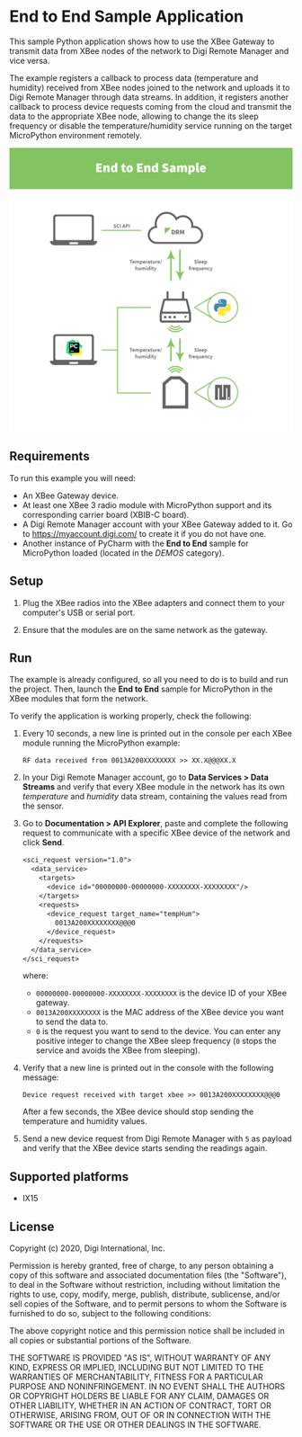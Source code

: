 End to End Sample Application
=============================

This sample Python application shows how to use the XBee Gateway to transmit
data from XBee nodes of the network to Digi Remote Manager and vice versa.

The example registers a callback to process data (temperature and humidity)
received from XBee nodes joined to the network and uploads it to Digi Remote
Manager through data streams. In addition, it registers another callback to
process device requests coming from the cloud and transmit the data to the
appropriate XBee node, allowing to change the its sleep frequency or disable
the temperature/humidity service running on the target MicroPython environment
remotely.

![Sample diagram](diagram.png)

Requirements
------------
To run this example you will need:

* An XBee Gateway device.
* At least one XBee 3 radio module with MicroPython support and its
  corresponding carrier board (XBIB-C board).
* A Digi Remote Manager account with your XBee Gateway added to it.
  Go to https://myaccount.digi.com/ to create it if you do not have one.
* Another instance of PyCharm with the **End to End** sample for MicroPython
  loaded (located in the *DEMOS* category).

Setup
-----
1. Plug the XBee radios into the XBee adapters and connect them to your
   computer's USB or serial port.

2. Ensure that the modules are on the same network as the gateway.

Run
---
The example is already configured, so all you need to do is to build and run
the project. Then, launch the **End to End** sample for MicroPython in the XBee
modules that form the network.

To verify the application is working properly, check the following:

1. Every 10 seconds, a new line is printed out in the console per each XBee
   module running the MicroPython example:

       RF data received from 0013A200XXXXXXXX >> XX.X@@@XX.X

2. In your Digi Remote Manager account, go to **Data Services > Data Streams**
   and verify that every XBee module in the network has its own *temperature*
   and *humidity* data stream, containing the values read from the sensor.

3. Go to **Documentation > API Explorer**, paste and complete the following
   request to communicate with a specific XBee device of the network and click
   **Send**.

       <sci_request version="1.0">
         <data_service>
           <targets>
             <device id="00000000-00000000-XXXXXXXX-XXXXXXXX"/>
           </targets>
           <requests>
             <device_request target_name="tempHum">
               0013A200XXXXXXXX@@@0
             </device_request>
           </requests>
         </data_service>
       </sci_request>

   where:

     - `00000000-00000000-XXXXXXXX-XXXXXXXX` is the device ID of your XBee
       gateway.
     - `0013A200XXXXXXXX` is the MAC address of the XBee device you want to
       send the data to.
     - `0` is the request you want to send to the device. You can enter any
       positive integer to change the XBee sleep frequency (`0` stops the
       service and avoids the XBee from sleeping).

4. Verify that a new line is printed out in the console with the following
   message:

       Device request received with target xbee >> 0013A200XXXXXXXX@@@0

   After a few seconds, the XBee device should stop sending the temperature and
   humidity values.

5. Send a new device request from Digi Remote Manager with `5` as payload
   and verify that the XBee device starts sending the readings again.

Supported platforms
-------------------
* IX15

License
-------
Copyright (c) 2020, Digi International, Inc.

Permission is hereby granted, free of charge, to any person obtaining a copy
of this software and associated documentation files (the "Software"), to deal
in the Software without restriction, including without limitation the rights
to use, copy, modify, merge, publish, distribute, sublicense, and/or sell
copies of the Software, and to permit persons to whom the Software is
furnished to do so, subject to the following conditions:

The above copyright notice and this permission notice shall be included in all
copies or substantial portions of the Software.

THE SOFTWARE IS PROVIDED "AS IS", WITHOUT WARRANTY OF ANY KIND, EXPRESS OR
IMPLIED, INCLUDING BUT NOT LIMITED TO THE WARRANTIES OF MERCHANTABILITY,
FITNESS FOR A PARTICULAR PURPOSE AND NONINFRINGEMENT. IN NO EVENT SHALL THE
AUTHORS OR COPYRIGHT HOLDERS BE LIABLE FOR ANY CLAIM, DAMAGES OR OTHER
LIABILITY, WHETHER IN AN ACTION OF CONTRACT, TORT OR OTHERWISE, ARISING FROM,
OUT OF OR IN CONNECTION WITH THE SOFTWARE OR THE USE OR OTHER DEALINGS IN THE
SOFTWARE.